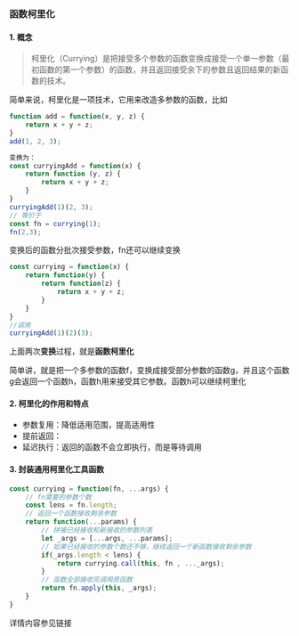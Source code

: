 ### 函数柯里化

#### 1. 概念

> 柯里化（Currying）是把接受多个参数的函数变换成接受一个单一参数（最初函数的第一个参数）的函数，并且返回接受余下的参数且返回结果的新函数的技术。

简单来说，柯里化是一项技术，它用来改造多参数的函数，比如

```js
function add = function(x, y, z) {
    return x + y + z;
}
add(1, 2, 3);

变换为：
const curryingAdd = function(x) {
    return function (y, z) {
        return x + y + z;
    }
}
curryingAdd(1)(2, 3); 
// 等价于
const fn = currying(1);
fn(2,3);
```

变换后的函数分批次接受参数，fn还可以继续变换

```js
const currying = function(x) {
    return function(y) {
        return function(z) {
            return x + y + z;
        }
    }
}
//调用
curryingAdd(1)(2)(3);
```

上面两次**变换**过程，就是**函数柯里化**



简单讲，就是把一个多参数的函数f，变换成接受部分参数的函数g，并且这个函数g会返回一个函数h，函数h用来接受其它参数。函数h可以继续柯里化

#### 2. 柯里化的作用和特点

* 参数复用：降低适用范围，提高适用性
* 提前返回：
* 延迟执行：返回的函数不会立即执行，而是等待调用

#### 3. 封装通用柯里化工具函数

```js
const currying = function(fn, ...args) {
    // fn需要的参数个数
    const lens = fn.length;
    // 返回一个函数接收剩余参数
    return function(...params) {
        // 拼接已经接收和新接收的参数列表
        let _args = [...args, ...params];
        // 如果已经接收的参数个数还不够，继续返回一个新函数接收剩余参数
        if(_args.length < lens) {
            return currying.call(this, fn , ..._args);
        }
        // 函数全部接收完调用原函数
        return fn.apply(this, _args);
    }
}
```



详情内容参见链接 [](https://zhuanlan.zhihu.com/p/423645466)

